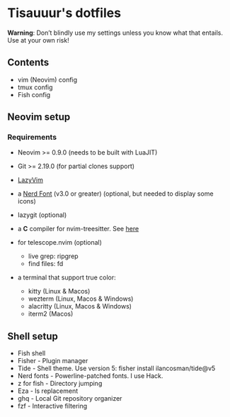 # Tisauuur's dotfiles

**Warning**: Don’t blindly use my settings unless you know what that entails. Use at your own risk!

## Contents

- vim (Neovim) config
- tmux config
- Fish config

## Neovim setup

### Requirements
- Neovim >= 0.9.0 (needs to be built with LuaJIT)
- Git >= 2.19.0 (for partial clones support)
- [LazyVim](https://www.lazyvim.org/)
- a [Nerd Font](https://www.nerdfonts.com/) (v3.0 or greater) (optional, but needed to display some icons)
- lazygit (optional)
- a **C** compiler for nvim-treesitter. See [here](https://github.com/nvim-treesitter/nvim-treesitter#requirements)
- for telescope.nvim (optional)

  - live grep: ripgrep
  - find files: fd

- a terminal that support true color:

  - kitty (Linux & Macos)
  - wezterm (Linux, Macos & Windows)
  - alacritty (Linux, Macos & Windows)
  - iterm2 (Macos)

## Shell setup


  - Fish shell
  - Fisher - Plugin manager
  - Tide - Shell theme. Use version 5: fisher install ilancosman/tide@v5
  - Nerd fonts - Powerline-patched fonts. I use Hack.
  - z for fish - Directory jumping
  - Eza - ls replacement
  - ghq - Local Git repository organizer
  - fzf - Interactive filtering

